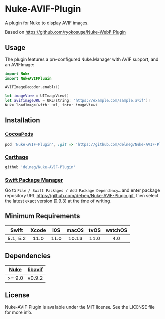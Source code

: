 # Nuke-AVIF-Plugin


A plugin for Nuke to display AVIF images.


Based on https://github.com/ryokosuge/Nuke-WebP-Plugin


## Usage

The plugin features a pre-configured Nuke.Manager with AVIF support, and an AVIFImage:

```swift
import Nuke
import NukeAVIFPlugin

AVIFImageDecoder.enable()

let imageView = UIImageView()
let avifimageURL = URL(string: "https://example.com/sample.avif")!
Nuke.loadImage(with: url, into: imageView)
```

## Installation

### [CocoaPods](https://cocoapods.org/)

```ruby
pod 'Nuke-AVIF-Plugin', :git => 'https://github.com/delneg/Nuke-AVIF-Plugin.git'
```

### [Carthage](https://github.com/Carthage/Carthage)

```ruby
github 'delneg/Nuke-AVIF-Plugin'
```

### [Swift Package Manager](https://swift.org/package-manager/)

Go to `File / Swift Packages / Add Package Dependency…`
and enter package repository URL https://github.com/delneg/Nuke-AVIF-Plugin.git, then select the latest exact version (0.9.3)
 at the time of writing.

## Minimum Requirements

| Swift | Xcode | iOS | macOS | tvOS | watchOS |
|:-----:|:-----:|:---:|:-----:|:----:|:-------:|
| 5.1, 5.2 | 11.0 | 11.0 | 10.13 | 11.0 | 4.0 |

## Dependencies

| [Nuke](https://github.com/kean/Nuke) | [libavif](https://github.com/delneg/libavif-XCode) |
|:------------------------------------:|:--------------------------------------------------:|
|                >= 9.0                |                       v0.9.2                       |


## License

Nuke-AVIF-Plugin is available under the MIT license. See the LICENSE file for more info.
